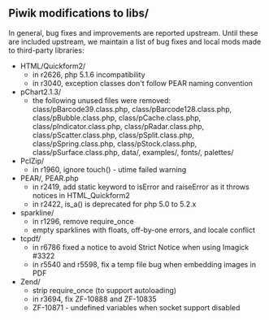 ## Piwik modifications to libs/

In general, bug fixes and improvements are reported upstream.  Until these are
included upstream, we maintain a list of bug fixes and local mods made to
third-party libraries:

 * HTML/Quickform2/
   - in r2626, php 5.1.6 incompatibility
   - in r3040, exception classes don't follow PEAR naming convention
 * pChart2.1.3/
   - the following unused files were removed:
     class/pBarcode39.class.php, class/pBarcode128.class.php,
     class/pBubble.class.php, class/pCache.class.php, class/pIndicator.class.php,
     class/pRadar.class.php, class/pScatter.class.php, class/pSplit.class.php,
     class/pSpring.class.php, class/pStock.class.php, class/pSurface.class.php,
     data/, examples/, fonts/, palettes/
 * PclZip/
   - in r1960, ignore touch() - utime failed warning
 * PEAR/, PEAR.php
   - in r2419, add static keyword to isError and raiseError as it throws notices
     in HTML_Quickform2
   - in r2422, is_a() is deprecated for php 5.0 to 5.2.x
 * sparkline/
   - in r1296, remove require_once
   - empty sparklines with floats, off-by-one errors, and locale conflict
 * tcpdf/
   - in r6786 fixed a notice to avoid Strict Notice when using Imagick #3322
   - in r5540 and r5598, fix a temp file bug when embedding images in PDF
 * Zend/
   - strip require_once (to support autoloading)
   - in r3694, fix ZF-10888 and ZF-10835
   - ZF-10871 - undefined variables when socket support disabled
